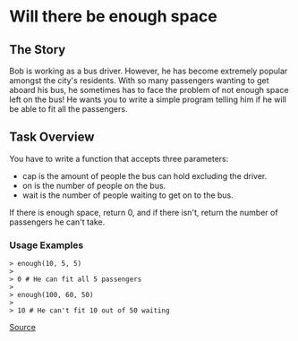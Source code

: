 # Will there be enough space

## The Story

Bob is working as a bus driver. However, he has become extremely popular
amongst the city's residents. With so many passengers wanting to get aboard
his bus, he sometimes has to face the problem of not enough space left on
the bus! He wants you to write a simple program telling him if he will be
able to fit all the passengers.

## Task Overview

You have to write a function that accepts three parameters:

*   cap is the amount of people the bus can hold excluding the driver.
*   on is the number of people on the bus.
*   wait is the number of people waiting to get on to the bus.

If there is enough space, return 0, and if there isn't, return the number
of passengers he can't take.

### Usage Examples

```text
> enough(10, 5, 5)
>
> 0 # He can fit all 5 passengers
>
> enough(100, 60, 50)
>
> 10 # He can't fit 10 out of 50 waiting
```

[Source](https://www.codewars.com/kata/5875b200d520904a04000003)